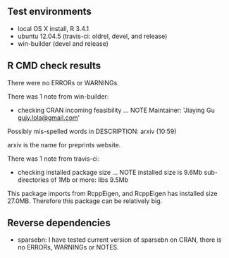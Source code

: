 ## Test environments
* local OS X install, R 3.4.1
* ubuntu 12.04.5 (travis-ci: oldrel, devel, and release)
* win-builder (devel and release)

## R CMD check results
There were no ERRORs or WARNINGs. 

There was 1 note from win-builder:

* checking CRAN incoming feasibility ... NOTE
Maintainer: 'Jiaying Gu <gujy.lola@gmail.com>'

Possibly mis-spelled words in DESCRIPTION:
  arxiv (10:59)

arxiv is the name for preprints website.
  
There was 1 note from travis-ci:
* checking installed package size ... NOTE
  installed size is  9.6Mb
  sub-directories of 1Mb or more:
    libs   9.5Mb
    
This package imports from RcppEigen, and RcppEigen has installed size 27.0MB. Therefore this package can be relatively big.

## Reverse dependencies
* sparsebn: I have tested current version of sparsebn on CRAN, there is no ERRORs, WARNINGs or NOTES.
